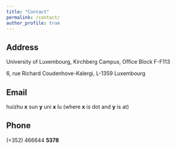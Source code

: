 ```yaml
---
title: "Contact"
permalink: /contact/
author_profile: true
---
```

## Address

University of Luxembourg, Kirchberg Campus, Office Block F-F113

6, rue Richard Coudenhove-Kalergi, L-1359 Luxembourg
 
## Email
 
huizhu **x** sun **y** uni **x** lu
(where **x** is dot and **y** is at)

## Phone
 \(+352\) 466644 **5378**
